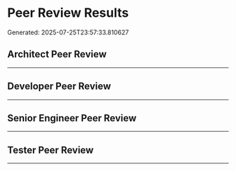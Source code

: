 # Peer Review Results

Generated: 2025-07-25T23:57:33.810627

## Architect Peer Review



---

## Developer Peer Review



---

## Senior Engineer Peer Review



---

## Tester Peer Review



---

